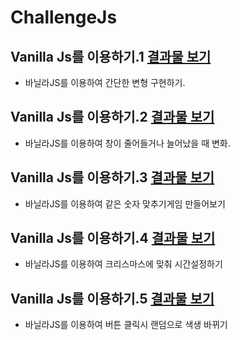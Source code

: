 # ChallengeJs

## Vanilla Js를 이용하기.1 <a href= "https://codesandbox.io/s/day-three-blueprint-forked-s3z10?file=/src/index.js">결과물 보기<a> 
* 바닐라JS를 이용하여 간단한 변형 구현하기.


## Vanilla Js를 이용하기.2 <a href= "https://codesandbox.io/s/empty-blueprint-forked-qlw5w?file=/src/index.js">결과물 보기<a> 
* 바닐라JS를 이용하여 창이 줄어들거나 늘어났을 때 변화.


## Vanilla Js를 이용하기.3 <a href= "https://codesandbox.io/s/empty-blueprint-forked-6tyb2">결과물 보기<a> 
* 바닐라JS를 이용하여 같은 숫자 맞추기게임 만들어보기


## Vanilla Js를 이용하기.4 <a href= "https://codesandbox.io/s/a08blueprint-forked-mnjwj">결과물 보기<a> 
* 바닐라JS를 이용하여 크리스마스에 맞춰 시간설정하기


## Vanilla Js를 이용하기.5 <a href= "https://codesandbox.io/s/a09blueprint-forked-unpm1">결과물 보기<a> 
* 바닐라JS를 이용하여 버튼 클릭시 랜덤으로 색생 바뀌기